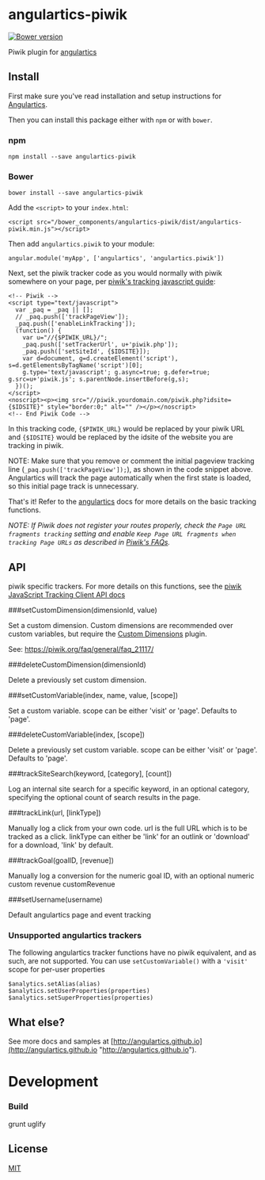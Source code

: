 # angulartics-piwik

[![Bower version](https://badge.fury.io/bo/angulartics-piwik.svg)](https://badge.fury.io/bo/angulartics-piwik)

Piwik plugin for [angulartics](http://angulartics.github.io)

## Install

First make sure you've read installation and setup instructions for [Angulartics](https://github.com/angulartics/angulartics#install).

Then you can install this package either with `npm` or with `bower`.

### npm

    npm install --save angulartics-piwik


### Bower

    bower install --save angulartics-piwik

Add the `<script>` to your `index.html`:

    <script src="/bower_components/angulartics-piwik/dist/angulartics-piwik.min.js"></script>


Then add `angulartics.piwik` to your module:

    angular.module('myApp', ['angulartics', 'angulartics.piwik'])

Next, set the piwik tracker code as you would normally with piwik somewhere on your page, per [piwik's tracking javascript guide](http://developer.piwik.org/guides/tracking-javascript-guide):

    <!-- Piwik -->
    <script type="text/javascript">
      var _paq = _paq || [];
      // _paq.push(['trackPageView']);
      _paq.push(['enableLinkTracking']);
      (function() {
        var u="//{$PIWIK_URL}/";
        _paq.push(['setTrackerUrl', u+'piwik.php']);
        _paq.push(['setSiteId', {$IDSITE}]);
        var d=document, g=d.createElement('script'), s=d.getElementsByTagName('script')[0];
        g.type='text/javascript'; g.async=true; g.defer=true; g.src=u+'piwik.js'; s.parentNode.insertBefore(g,s);
      })();
    </script>
    <noscript><p><img src="//piwik.yourdomain.com/piwik.php?idsite={$IDSITE}" style="border:0;" alt="" /></p></noscript>
    <!-- End Piwik Code -->

In this tracking code, `{$PIWIK_URL}` would be replaced by your piwik URL and `{$IDSITE}` would be replaced by the idsite of the website you are tracking in piwik.

NOTE: Make sure that you remove or comment the initial pageview tracking line (`_paq.push(['trackPageView']);`), as shown in the code snippet above. Angulartics will track the page automatically when the first state is loaded, so this initial page track is unnecessary.

That's it! Refer to the [angulartics](http://angulartics.github.io) docs for more details on the basic tracking functions.

*NOTE: If Piwik does not register your routes properly, check the `Page URL fragments tracking` setting and enable `Keep Page URL fragments when tracking Page URLs` as described in [Piwik's FAQs](https://piwik.org/faq/how-to/faq_188/).*


## API

piwik specific trackers. For more details on this functions, see the [piwik JavaScript Tracking Client API docs](http://developer.piwik.org/api-reference/tracking-javascript)

###setCustomDimension(dimensionId, value)

Set a custom dimension. Custom dimensions are recommended over custom variables, but require the [Custom Dimensions](https://plugins.piwik.org/CustomDimensions) plugin.

See: https://piwik.org/faq/general/faq_21117/

###deleteCustomDimension(dimensionId)

Delete a previously set custom dimension.


###setCustomVariable(index, name, value, [scope])

Set a custom variable. scope can be either 'visit' or 'page'. Defaults to 'page'.

###deleteCustomVariable(index, [scope])

Delete a previously set custom variable. scope can be either 'visit' or 'page'. Defaults to 'page'.


###trackSiteSearch(keyword, [category], [count])

Log an internal site search for a specific keyword, in an optional category, specifying the optional count of search results in the page.

###trackLink(url, [linkType])

Manually log a click from your own code. url is the full URL which is to be tracked as a click.
linkType can either be 'link' for an outlink or 'download' for a download, 'link' by default.

###trackGoal(goalID, [revenue])

Manually log a conversion for the numeric goal ID, with an optional numeric custom revenue customRevenue


###setUsername(username)

Default angulartics page and event tracking

### Unsupported angulartics trackers

The following angulartics tracker functions have no piwik equivalent, and as such, are not supported. You can use `setCustomVariable()` with a `'visit'` scope for per-user properties

    $analytics.setAlias(alias)
    $analytics.setUserProperties(properties)
    $analytics.setSuperProperties(properties)

## What else?

See more docs and samples at [http://angulartics.github.io](http://angulartics.github.io "http://angulartics.github.io").

# Development

### Build
grunt uglify

## License

[MIT](LICENSE)
